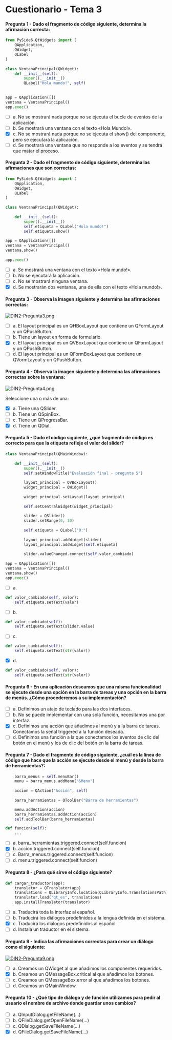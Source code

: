 # Cuestionario - Tema 3

#### Pregunta 1 - Dado el fragmento de código siguiente, determina la afirmación correcta:
```python
from PySide6.QtWidgets import (
    QApplication,
    QWidget,
    QLabel
)
 
class VentanaPrincipal(QWidget):
    def __init__(self):
        super().__init__()
        QLabel("Hola mundo!", self)
       
 
app = QApplication([])
ventana = VentanaPrincipal()
app.exec()
```
- [ ] a. No se mostrará nada porque no se ejecuta el bucle de eventos de la aplicación.
- [ ] b. Se mostrará una ventana con el texto «Hola Mundo!».
- [X] c. No se mostrará nada porque no se ejecuta el show() del componente, pero se ejecutará la aplicación.
- [ ] d. Se mostrará una ventana que no responde a los eventos y se tendrá que matar el proceso.

#### Pregunta 2 - Dado el fragmento de código siguiente, determina las afirmaciones que son correctas:
```python
from PySide6.QtWidgets import (
    QApplication,
    QWidget,
    QLabel
)
 
class VentanaPrincipal(QWidget):
 
    def __init__(self):
        super().__init__()
        self.etiqueta = QLabel("Hola mundo!")
        self.etiqueta.show()
 
app = QApplication([]) 
ventana = VentanaPrincipal()
ventana.show()
 
app.exec()
```

- [ ] a. Se mostrará una ventana con el texto «Hola mundo!».
- [ ] b. No se ejecutará la aplicación.
- [ ] c. No se mostrará ninguna ventana.
- [X] d. Se mostrarán dos ventanas, una de ella con el texto «Hola mundo!».

#### Pregunta 3 - Observa la imagen siguiente y determina las afirmaciones correctas:
![DIN2-Pregunta3.png](https://i.postimg.cc/KYxD0279/DIN2-Pregunta3.png)

- [ ] a. El layout principal es un QHBoxLayout que contiene un QFormLayout y un QPushButton.
- [ ] b. Tiene un layout en forma de formulario.
- [X] c. El layout principal es un QVBoxLayout que contiene un QFormLayout y un QPushButton.
- [ ] d. El layout principal es un QFormBoxLayout que contiene un QVormLayout y un QPushButton.

#### Pregunta 4 - Observa la imagen siguiente y determina las afirmaciones correctas sobre la ventana:
![DIN2-Pregunta4.png](https://i.postimg.cc/P5RXJhXC/DIN2-Pregunta4.png)

Seleccione una o más de una:
- [X] a. Tiene una QSlider.
- [ ] b. Tiene un QSpinBox.
- [ ] c. Tiene un QProgressBar.
- [X] d. Tiene un QDial.

#### Pregunta 5 - Dado el código siguiente, ¿qué fragmento de código es correcto para que la etiqueta refleje el valor del slider?
```python
class VentanaPrincipal(QMainWindow):
 
    def __init__(self):
        super().__init__() 
        self.setWindowTitle("Evaluación final - pregunta 5")
 
        layout_principal = QVBoxLayout()
        widget_principal = QWidget()
       
        widget_principal.setLayout(layout_principal)
 
        self.setCentralWidget(widget_principal)
 
        slider = QSlider()
        slider.setRange(0, 10)
 
        self.etiqueta = QLabel("0:")
 
        layout_principal.addWidget(slider)
        layout_principal.addWidget(self.etiqueta)
 
        slider.valueChanged.connect(self.valor_cambiado)
 
app = QApplication([]) 
ventana = VentanaPrincipal()
ventana.show() 
app.exec()
```

- [ ] a. 
```python
def valor_cambiado(self, valor):
    self.etiqueta.setText(valor)
```
- [ ] b.
```python
def valor_cambiado(self):
    self.etiqueta.setText(slider.value)
```
- [ ] c. 
```python
def valor_cambiado(self):
    self.etiqueta.setText(str(valor))
```
- [X] d. 
```python
def valor_cambiado(self, valor):
    self.etiqueta.setText(str(valor))
```

#### Pregunta 6 - En una aplicación deseamos que una misma funcionalidad se ejecute desde una opción en la barra de tareas y una opción en la barra de menús. ¿Cómo procederemos a su implementación?

- [ ] a. Definimos un atajo de teclado para las dos interfaces.
- [ ] b. No se puede implementar con una sola función, necesitamos una por interfaz.
- [X] c. Definimos una acción que añadimos al menú y a la barra de tareas. Conectamos la señal triggered a la función deseada.
- [ ] d. Definimos una función a la que conectamos los eventos de clic del botón en el menú y los de clic del botón en la barra de tareas.

#### Pregunta 7 - Dado el fragmento de código siguiente, ¿cuál es la línea de código que hace que la acción se ejecute desde el menú y desde la barra de herramientas?:
```python
    barra_menus = self.menuBar()
    menu = barra_menus.addMenu("&Menu")
    
    accion = QAction("Acción", self)
                    
    barra_herramientas = QToolBar("Barra de herramientas")

    menu.addAction(accion)
    barra_herramientas.addAction(accion)
    self.addToolBar(barra_herramientas)

def funcion(self):
    ...
```

- [ ] a. barra_herramientas.triggered.connect(self.funcion)
- [X] b. accion.triggered.connect(self.funcion)
- [ ] c. Barra_menus.triggered.connect(self.funcion)
- [ ] d. menu.triggered.connect(self.funcion)

#### Pregunta 8 - ¿Para qué sirve el código siguiente?
```python
def cargar_traductor(app):
    translator = QTranslator(app)
    translations = QLibraryInfo.location(QLibraryInfo.TranslationsPath)
    translator.load("qt_es", translations)
    app.installTranslator(translator)
```
- [ ] a. Traducirá toda la interfaz al español.
- [ ] b. Traducirá los diálogos predefinidos a la lengua definida en el sistema.
- [X] c. Traducirá los diálogos predefinidos al español.
- [ ] d. Instala un traductor en el sistema.

#### Pregunta 9 - Indica las afirmaciones correctas para crear un diálogo como el siguiente:
[![DIN2-Pregunta9.png](https://i.postimg.cc/DZy3PMy9/DIN2-Pregunta9.png)](https://postimg.cc/8F3Y1wv4)

- [ ] a. Creamos un QWidget al que añadimos los componentes requeridos.
- [X] b. Creamos un QMessageBox.critical al que añadimos los botones.
- [ ] c. Creamos un QMessageBox.error al que añadimos los botones.
- [ ] d. Creamos un QMainWindow.

#### Pregunta 10 - ¿Qué tipo de diálogo y de función utilizamos para pedir al usuario el nombre de archivo donde guardar unos cambios?

- [ ] a. QInputDialog.getFileName(...)
- [ ] b. QFileDialog.getOpenFileName(...)
- [ ] c. QDialog.getSaveFileName(...)
- [X] d. QFileDialog.getSaveFileName(...)